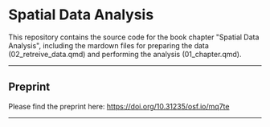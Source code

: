 # Spatial Data Analysis

This repository contains the source code for the book chapter "Spatial Data Analysis", including the mardown files for preparing the data (02_retreive_data.qmd) and performing the analysis (01_chapter.qmd).

------------------------------------------------------------------------

## Preprint

Please find the preprint here: <https://doi.org/10.31235/osf.io/mq7te>

------------------------------------------------------------------------
